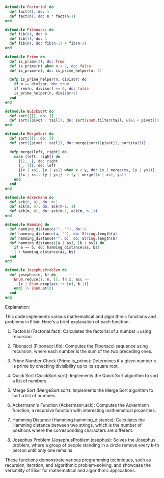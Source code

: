 ```elixir
defmodule Factorial do
  def fact(0), do: 1
  def fact(n), do: n * fact(n-1)
end

defmodule Fibonacci do
  def fib(0), do: 0
  def fib(1), do: 1
  def fib(n), do: fib(n-1) + fib(n-2)
end

defmodule Prime do
  def is_prime(2), do: true
  def is_prime(n) when n < 2, do: false
  def is_prime(n), do: is_prime_helper(n, 2)

  defp is_prime_helper(n, divisor) do
    if n == divisor, do: true
    if rem(n, divisor) == 0, do: false
    is_prime_helper(n, divisor+1)
  end
end

defmodule QuickSort do
  def sort([]), do: []
  def sort([pivot | tail]), do: sort(Enum.filter(tail, &(&1 < pivot))) ++ [pivot] ++ sort(Enum.filter(tail, &(&1 >= pivot)))
end

defmodule MergeSort do
  def sort([]), do: []
  def sort([pivot | tail]), do: merge(sort([pivot]), sort(tail))

  defp merge(left, right) do
    case {left, right} do
      {[], _}, do: right
      {_, []}, do: left
      {[x | xs], [y | ys]} when x < y, do: [x | merge(xs, [y | ys])]
      {[x | xs], [y | ys]} -> [y | merge([x | xs], ys)]
    end
  end
end

defmodule Ackermann do
  def ack(0, n), do: n+1
  def ack(m, 0), do: ack(m-1, 1)
  def ack(m, n), do: ack(m-1, ack(m, n-1))
end

defmodule Hamming do
  def hamming_distance("", ""), do: 0
  def hamming_distance(a, ""), do: String.length(a)
  def hamming_distance("", b), do: String.length(b)
  def hamming_distance([a | as], [b | bs]) do
    if a == b, do: hamming_distance(as, bs)
    1 + hamming_distance(as, bs)
  end
end

defmodule JosephusProblem do
  def josephus(n, k) do
    Enum.reduce(1..n, [], fn x, acc ->
      [x | Enum.drop(acc ++ [x], k-1)]
    end) |> Enum.at(0)
  end
end

```

Explanation:

This code implements various mathematical and algorithmic functions and problems in Elixir. Here's a brief explanation of each function:

1. Factorial (Factorial.fact): Calculates the factorial of a number `n` using recursion.

2. Fibonacci (Fibonacci.fib): Computes the Fibonacci sequence using recursion, where each number is the sum of the two preceding ones.

3. Prime Number Check (Prime.is_prime): Determines if a given number `n` is prime by checking divisibility up to its square root.

4. Quick Sort (QuickSort.sort): Implements the Quick Sort algorithm to sort a list of numbers.

5. Merge Sort (MergeSort.sort): Implements the Merge Sort algorithm to sort a list of numbers.

6. Ackermann's Function (Ackermann.ack): Computes the Ackermann function, a recursive function with interesting mathematical properties.

7. Hamming Distance (Hamming.hamming_distance): Calculates the Hamming distance between two strings, which is the number of positions where the corresponding characters are different.

8. Josephus Problem (JosephusProblem.josephus): Solves the Josephus problem, where a group of people standing in a circle remove every k-th person until only one remains.

These functions demonstrate various programming techniques, such as recursion, iteration, and algorithmic problem-solving, and showcase the versatility of Elixir for mathematical and algorithmic applications.